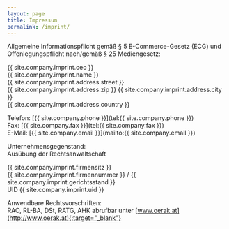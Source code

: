 ```yaml
---
layout: page
title: Impressum
permalink: /imprint/
---
```


Allgemeine Informationspflicht gemäß § 5 E-Commerce-Gesetz (ECG) und Offenlegungspflicht nach/gemäß § 25 Mediengesetz:

{{ site.company.imprint.ceo }}<br>
{{ site.company.imprint.name }}<br>
{{ site.company.imprint.address.street }}<br>
{{ site.company.imprint.address.zip }} {{ site.company.imprint.address.city }}<br>
{{ site.company.imprint.address.country }}

Telefon: [{{ site.company.phone }}](tel:{{ site.company.phone }})<br>
Fax: [{{ site.company.fax }}](tel:{{ site.company.fax }})<br>
E-Mail: [{{ site.company.email }}](mailto:{{ site.company.email }})

Unternehmensgegenstand: <br>
Ausübung der Rechtsanwaltschaft

{{ site.company.imprint.firmensitz }}<br>
{{ site.company.imprint.firmennummer }} / {{ site.company.imprint.gerichtsstand }}<br>
UID {{ site.company.imprint.uid }}

Anwendbare Rechtsvorschriften: <br>
RAO, RL-BA, DSt, RATG, AHK abrufbar unter [www.oerak.at](http://www.oerak.at){:target="_blank"} <br>
